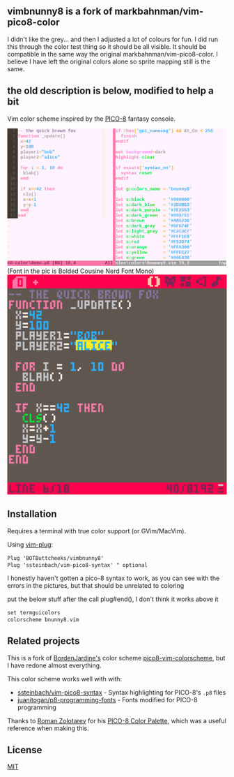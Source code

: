 ## vimbnunny8 is a fork of markbahnman/vim-pico8-color
I didn't like the grey... and then I adjusted a lot of colours for fun.
I did run this through the color test thing so it should be all visible.
It should be compatible in the same way the original markbahnman/vim-pico8-color.
I believe I have left the original colors alone so sprite mapping still is the same.


## the old description is below, modified to help a bit

Vim color scheme inspired by the [PICO-8](https://www.lexaloffle.com/pico-8.php) fantasy console.



 ![Vim screenshot](screenshot-vim.png) 
(Font in the pic is Bolded Cousine Nerd Font Mono)
![PICO-8 screenshot](screenshot-pico8.png) 

## Installation

Requires a terminal with true color support (or GVim/MacVim).

Using [vim-plug](https://github.com/junegunn/vim-plug):

```vim
Plug 'BOTButtcheeks/vimbnunny8'
Plug 'ssteinbach/vim-pico8-syntax' " optional
```
I honestly haven't gotten a pico-8 syntax to work, as you can see with the errors in the pictures, but that should be unrelated to coloring

put the below stuff after the call plug#end(), I don't think it works above it
```vim
set termguicolors
colorscheme bnunny8.vim
```

## Related projects

This is a fork of [BordenJardine's](https://github.com/BordenJardine) color scheme [pico8-vim-colorscheme](https://github.com/BordenJardine/pico8-vim-colorscheme), but I have redone almost everything.

This color scheme works well with with:

- [ssteinbach/vim-pico8-syntax](https://github.com/ssteinbach/vim-pico8-syntax) - Syntax highlighting for PICO-8's `.p8` files
- [juanitogan/p8-programming-fonts](https://github.com/juanitogan/p8-programming-fonts) - Fonts modified for PICO-8 programming

Thanks to [Roman Zolotarev](https://www.romanzolotarev.com/) for his [PICO-8 Color Palette](https://www.romanzolotarev.com/pico-8-color-palette/), which was a useful reference when making this.

## License

[MIT](LICENSE)
